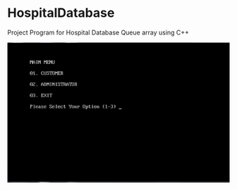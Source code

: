 # HospitalDatabase
Project Program for Hospital Database Queue array using C++

<img src="output/menu.PNG">
